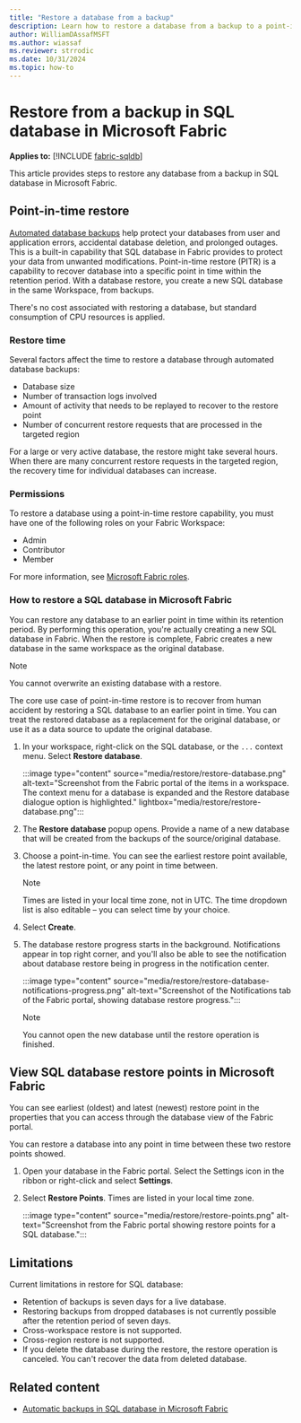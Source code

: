 ```yaml
---
title: "Restore a database from a backup"
description: Learn how to restore a database from a backup to a point-in-time in SQL database in Microsoft Fabric
author: WilliamDAssafMSFT
ms.author: wiassaf
ms.reviewer: strrodic 
ms.date: 10/31/2024
ms.topic: how-to
---
```

# Restore from a backup in SQL database in Microsoft Fabric

**Applies to:** [!INCLUDE [fabric-sqldb](../includes/applies-to-version/fabric-sqldb.md)]

This article provides steps to restore any database from a backup in SQL database in Microsoft Fabric.

## Point-in-time restore

[Automated database backups](backup.md) help protect your databases from user and application errors, accidental database deletion, and prolonged outages. This is a built-in capability that SQL database in Fabric provides to protect your data from unwanted modifications. Point-in-time restore (PITR) is a capability to recover database into a specific point in time within the retention period. With a database restore, you create a new SQL database in the same Workspace, from backups.

There's no cost associated with restoring a database, but standard consumption of CPU resources is applied.

### Restore time

Several factors affect the time to restore a database through automated database backups:

- Database size
- Number of transaction logs involved
- Amount of activity that needs to be replayed to recover to the restore point
- Number of concurrent restore requests that are processed in the targeted region

For a large or very active database, the restore might take several hours. When there are many concurrent restore requests in the targeted region, the recovery time for individual databases can increase.

### Permissions

To restore a database using a point-in-time restore capability, you must have one of the following roles on your Fabric Workspace:

- Admin
- Contributor
- Member

For more information, see [Microsoft Fabric roles](../../get-started/roles-workspaces.md).

### How to restore a SQL database in Microsoft Fabric

You can restore any database to an earlier point in time within its retention period. By performing this operation, you're actually creating a new SQL database in Fabric. When the restore is complete, Fabric creates a new database in the same workspace as the original database.

> [!NOTE]
> You cannot overwrite an existing database with a restore.

The core use case of point-in-time restore is to recover from human accident by restoring a SQL database to an earlier point in time. You can treat the restored database as a replacement for the original database, or use it as a data source to update the original database.

1. In your workspace, right-click on the SQL database, or the `...` context menu. Select **Restore database**.

   :::image type="content" source="media/restore/restore-database.png" alt-text="Screenshot from the Fabric portal of the items in a workspace. The context menu for a database is expanded and the Restore database dialogue option is highlighted." lightbox="media/restore/restore-database.png":::

1. The **Restore database** popup opens. Provide a name of a new database that will be created from the backups of the source/original database. 
1. Choose a point-in-time. You can see the earliest restore point available, the latest restore point, or any point in time between.

   > [!NOTE]
   > Times are listed in your local time zone, not in UTC. The time dropdown list is also editable – you can select time by your choice.

1. Select **Create**.
1. The database restore progress starts in the background. Notifications appear in top right corner, and you'll also be able to see the notification about database restore being in progress in the notification center.

   :::image type="content" source="media/restore/restore-database-notifications-progress.png" alt-text="Screenshot of the Notifications tab of the Fabric portal, showing database restore progress.":::

   > [!NOTE]
   > You cannot open the new database until the restore operation is finished.

## View SQL database restore points in Microsoft Fabric

You can see earliest (oldest) and latest (newest) restore point in the properties that you can access through the database view of the Fabric portal. 

You can restore a database into any point in time between these two restore points showed.

1. Open your database in the Fabric portal. Select the Settings icon in the ribbon or right-click and select **Settings**.
1. Select **Restore Points**. Times are listed in your local time zone.

   :::image type="content" source="media/restore/restore-points.png" alt-text="Screenshot from the Fabric portal showing restore points for a SQL database.":::

## Limitations

Current limitations in restore for SQL database:

- Retention of backups is seven days for a live database.
- Restoring backups from dropped databases is not currently possible after the retention period of seven days.
- Cross-workspace restore is not supported.
- Cross-region restore is not supported.
- If you delete the database during the restore, the restore operation is canceled. You can't recover the data from deleted database.

## Related content

- [Automatic backups in SQL database in Microsoft Fabric](backup.md)